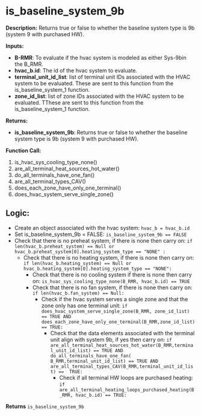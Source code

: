 # is_baseline_system_9b  

**Description:** Returns true or false to whether the baseline system type is 9b (system 9 with purchased HW).  

**Inputs:**  
- **B-RMR**: To evaluate if the hvac system is modeled as either Sys-9bin the B_RMR.   
- **hvac_b.id**: The id of the hvac system to evaluate.  
- **terminal_unit_id_list**: list of terminal unit IDs associated with the HVAC system to be evaluated. These are sent to this function from the is_baseline_system_1 function.
- **zone_id_list**: list of zone IDs associated with the HVAC system to be evaluated. TThese are sent to this function from the is_baseline_system_1 function.

**Returns:**  
- **is_baseline_system_9b**: Returns true or false to whether the baseline system type is 9b (system 9 with purchased HW).
 
**Function Call:** 
1. is_hvac_sys_cooling_type_none()
2. are_all_terminal_heat_sources_hot_water()  
3. do_all_terminals_have_one_fan()  
4. are_all_terminal_types_CAV()
5. does_each_zone_have_only_one_terminal()    
6. does_hvac_system_serve_single_zone()  

 
## Logic:    
- Create an object associated with the hvac system: `hvac_b = hvac_b.id`  
- Set is_baseline_system_9b = FALSE: `is_baseline_system_9b == FALSE`    
- Check that there is no preheat system, if there is none then carry on: `if len(hvac_b.preheat_system) == Null or hvac_b.preheat_system[0].heating_system_type == "NONE" :`    
    - Check that there is no heating system, if there is none then carry on: `if len(hvac_b.heating_system) == Null or hvac_b.heating_system[0].heating_system_type == "NONE":`     
        - Check that there is no cooling system if there is none then carry on: `is_hvac_sys_cooling_type_none(B_RMR, hvac_b.id) == TRUE`  
        - Check that there is no fan system, if there is none then carry on: `if len(hvac_b.fan_system) == Null:`     
            - Check if the hvac system serves a single zone and that the zone only has one terminal unit: `if does_hvac_system_serve_single_zone(B_RMR, zone_id_list) == TRUE AND does_each_zone_have_only_one_terminal(B_RMR,zone_id_list) == TRUE:`  
                - Check that the data elements associated with the terminal unit align with system 9b, if yes then carry on: `if are_all_terminal_heat_sources_hot_water(B_RMR,terminal_unit_id_list) == TRUE AND do_all_terminals_have_one_fan( B_RMR,terminal_unit_id_list) == TRUE AND  are_all_terminal_types_CAV(B_RMR,terminal_unit_id_list) ==  TRUE:`        
                    - Check if all terminal HW loops are purchased heating: `if are_all_terminal_heating_loops_purchased_heating(B_RMR, hvac_b.id) == TRUE:`   

**Returns** `is_baseline_system_9b`  


